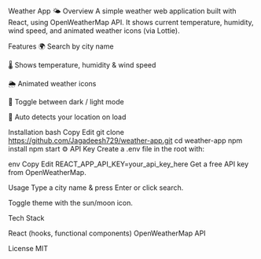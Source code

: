 Weather App 🌤️
Overview
A simple weather web application built with React, using OpenWeatherMap API.
It shows current temperature, humidity, wind speed, and animated weather icons (via Lottie).

Features
🌍 Search by city name

🌡️ Shows temperature, humidity & wind speed

🌦️ Animated weather icons

🌙 Toggle between dark / light mode

📍 Auto detects your location on load

Installation
bash
Copy
Edit
git clone https://github.com/Jagadeesh729/weather-app.git
cd weather-app
npm install
npm start
⚙️ API Key
Create a .env file in the root with:

env
Copy
Edit
REACT_APP_API_KEY=your_api_key_here
Get a free API key from OpenWeatherMap.

Usage
Type a city name & press Enter or click search.

Toggle theme with the sun/moon icon.

Tech Stack

React (hooks, functional components)
OpenWeatherMap API

License
MIT
